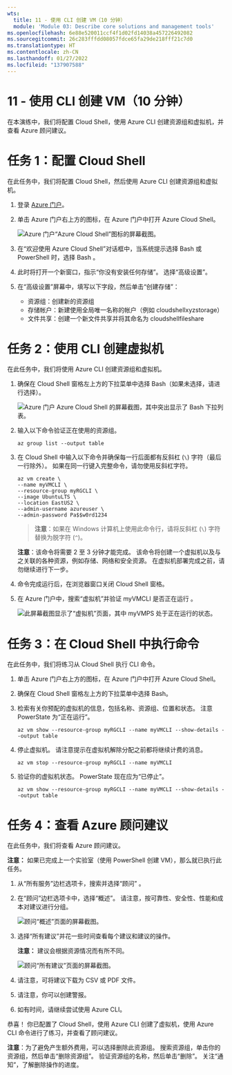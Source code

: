 ```yaml
---
wts:
  title: 11 - 使用 CLI 创建 VM（10 分钟）
  module: 'Module 03: Describe core solutions and management tools'
ms.openlocfilehash: 6e88e520011ccf4f1d02fd14038a457226492082
ms.sourcegitcommit: 26c283fffdd08057fdce65fa29de218fff21c7d0
ms.translationtype: HT
ms.contentlocale: zh-CN
ms.lasthandoff: 01/27/2022
ms.locfileid: "137907588"
---
```

# <a name="11---create-a-vm-with-the-cli-10-min"></a>11 - 使用 CLI 创建 VM（10 分钟）

在本演练中，我们将配置 Cloud Shell，使用 Azure CLI 创建资源组和虚拟机，并查看 Azure 顾问建议。 

# <a name="task-1-configure-the-cloud-shell"></a>任务 1：配置 Cloud Shell 

在此任务中，我们将配置 Cloud Shell，然后使用 Azure CLI 创建资源组和虚拟机。  

1. 登录 [Azure 门户](https://portal.azure.com)。

2. 单击 Azure 门户右上方的图标，在 Azure 门户中打开 Azure Cloud Shell。

    ![Azure 门户“Azure Cloud Shell”图标的屏幕截图。](../images/1002.png)
   
3. 在“欢迎使用 Azure Cloud Shell”对话框中，当系统提示选择 Bash 或 PowerShell 时，选择 Bash  。 

4. 此时将打开一个新窗口，指示“你没有安装任何存储”。 选择“高级设置”。

5. 在“高级设置”屏幕中，填写以下字段，然后单击“创建存储”：
    - 资源组：创建新的资源组
    - 存储帐户：新建使用全局唯一名称的帐户（例如 cloudshellxyzstorage）
    - 文件共享：创建一个新文件共享并将其命名为 cloudshellfileshare


# <a name="task-2-use-cli-to-create-a-virtual-machine"></a>任务 2：使用 CLI 创建虚拟机

在此任务中，我们将使用 Azure CLI 创建资源组和虚拟机。

1. 确保在 Cloud Shell 窗格左上方的下拉菜单中选择 Bash（如果未选择，请进行选择）。

    ![Azure 门户 Azure Cloud Shell 的屏幕截图，其中突出显示了 Bash 下拉列表。](../images/1002a.png)


2. 输入以下命令验证正在使用的资源组。

    ```cli
    az group list --output table
    ```

4. 在 Cloud Shell 中输入以下命令并确保每一行后面都有反斜杠 (`\`) 字符（最后一行除外）。 如果在同一行键入完整命令，请勿使用反斜杠字符。 

    ```cli
    az vm create \
    --name myVMCLI \
    --resource-group myRGCLI \
    --image UbuntuLTS \
    --location EastUS2 \
    --admin-username azureuser \
    --admin-password Pa$$w0rd1234
    ```

    >**注意**：如果在 Windows 计算机上使用此命令行，请将反斜杠 (`\`) 字符替换为脱字符 (`^`)。

    **注意**：该命令将需要 2 至 3 分钟才能完成。 该命令将创建一个虚拟机以及与之关联的各种资源，例如存储、网络和安全资源。 在虚拟机部署完成之前，请勿继续进行下一步。 

5. 命令完成运行后，在浏览器窗口关闭 Cloud Shell 窗格。

6. 在 Azure 门户中，搜索“虚拟机”并验证 myVMCLI 是否正在运行 。

    ![此屏幕截图显示了“虚拟机”页面，其中 myVMPS 处于正在运行的状态。](../images/1101.png)


# <a name="task-3-execute-commands-in-the-cloud-shell"></a>任务 3：在 Cloud Shell 中执行命令

在此任务中，我们将练习从 Cloud Shell 执行 CLI 命令。 

1. 单击 Azure 门户右上方的图标，在 Azure 门户中打开 Azure Cloud Shell。

2. 确保在 Cloud Shell 窗格左上方的下拉菜单中选择 Bash。

3. 检索有关你预配的虚拟机的信息，包括名称、资源组、位置和状态。 注意 PowerState 为“正在运行”。

    ```cli
    az vm show --resource-group myRGCLI --name myVMCLI --show-details --output table 
    ```

4. 停止虚拟机。 请注意提示在虚拟机解除分配之前都将继续计费的消息。 

    ```cli
    az vm stop --resource-group myRGCLI --name myVMCLI
    ```

5. 验证你的虚拟机状态。 PowerState 现在应为“已停止”。

    ```cli
    az vm show --resource-group myRGCLI --name myVMCLI --show-details --output table 
    ```

# <a name="task-4-review-azure-advisor-recommendations"></a>任务 4：查看 Azure 顾问建议

在此任务中，我们将查看 Azure 顾问建议。

   **注意：** 如果已完成上一个实验室（使用 PowerShell 创建 VM），那么就已执行此任务。 

1. 从“所有服务”边栏选项卡，搜索并选择“顾问” 。 

2. 在“顾问”边栏选项卡中，选择“概述”。 请注意，按可靠性、安全性、性能和成本对建议进行分组。 

    ![顾问“概述”页面的屏幕截图。 ](../images/1103.png)

3. 选择“所有建议”并花一些时间查看每个建议和建议的操作。 

    **注意：** 建议会根据资源情况而有所不同。 

    ![顾问“所有建议”页面的屏幕截图。 ](../images/1104.png)

4. 请注意，可将建议下载为 CSV 或 PDF 文件。 

5. 请注意，你可以创建警报。 

6. 如有时间，请继续尝试使用 Azure CLI。 

恭喜！ 你已配置了 Cloud Shell，使用 Azure CLI 创建了虚拟机，使用 Azure CLI 命令进行了练习，并查看了顾问建议。

**注意**：为了避免产生额外费用，可以选择删除此资源组。 搜索资源组，单击你的资源组，然后单击“删除资源组”。 验证资源组的名称，然后单击“删除”。 关注“通知”，了解删除操作的进度。
